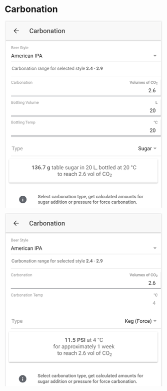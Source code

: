 # Carbonation

![Calculate sugar amount when carbonating with sugar](../.gitbook/assets/image%20%2812%29.png)

![Calculate carbonation preassure when force carbonating](../.gitbook/assets/image%20%2830%29.png)

